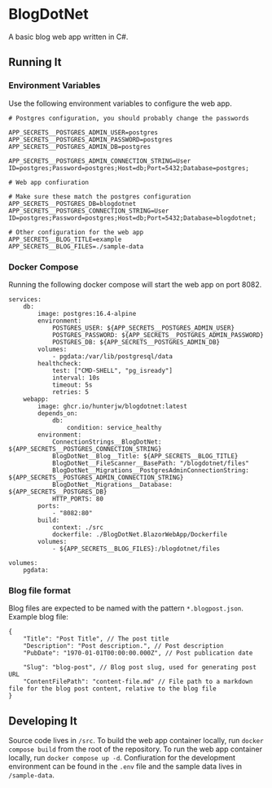# BlogDotNet

A basic blog web app written in C#.

## Running It

### Environment Variables

Use the following environment variables to configure the web app.

```
# Postgres configuration, you should probably change the passwords

APP_SECRETS__POSTGRES_ADMIN_USER=postgres
APP_SECRETS__POSTGRES_ADMIN_PASSWORD=postgres
APP_SECRETS__POSTGRES_ADMIN_DB=postgres

APP_SECRETS__POSTGRES_ADMIN_CONNECTION_STRING=User ID=postgres;Password=postgres;Host=db;Port=5432;Database=postgres;

# Web app confiuration

# Make sure these match the postgres configuration
APP_SECRETS__POSTGRES_DB=blogdotnet
APP_SECRETS__POSTGRES_CONNECTION_STRING=User ID=postgres;Password=postgres;Host=db;Port=5432;Database=blogdotnet;

# Other configuration for the web app
APP_SECRETS__BLOG_TITLE=example
APP_SECRETS__BLOG_FILES=./sample-data

```

### Docker Compose

Running the following docker compose will start the web app on port 8082.

```
services:
    db:
        image: postgres:16.4-alpine
        environment:
            POSTGRES_USER: ${APP_SECRETS__POSTGRES_ADMIN_USER}
            POSTGRES_PASSWORD: ${APP_SECRETS__POSTGRES_ADMIN_PASSWORD}
            POSTGRES_DB: ${APP_SECRETS__POSTGRES_ADMIN_DB}
        volumes:
            - pgdata:/var/lib/postgresql/data
        healthcheck:
            test: ["CMD-SHELL", "pg_isready"]
            interval: 10s
            timeout: 5s
            retries: 5
    webapp:
        image: ghcr.io/hunterjw/blogdotnet:latest
        depends_on:
            db:
                condition: service_healthy
        environment:
            ConnectionStrings__BlogDotNet: ${APP_SECRETS__POSTGRES_CONNECTION_STRING}
            BlogDotNet__Blog__Title: ${APP_SECRETS__BLOG_TITLE}
            BlogDotNet__FileScanner__BasePath: "/blogdotnet/files"
            BlogDotNet__Migrations__PostgresAdminConnectionString: ${APP_SECRETS__POSTGRES_ADMIN_CONNECTION_STRING}
            BlogDotNet__Migrations__Database: ${APP_SECRETS__POSTGRES_DB}
            HTTP_PORTS: 80
        ports:
            - "8082:80"
        build: 
            context: ./src
            dockerfile: ./BlogDotNet.BlazorWebApp/Dockerfile
        volumes:
            - ${APP_SECRETS__BLOG_FILES}:/blogdotnet/files

volumes:
    pgdata:
```

### Blog file format

Blog files are expected to be named with the pattern `*.blogpost.json`. Example blog file:

```
{
	"Title": "Post Title", // The post title
	"Description": "Post description.", // Post description
	"PubDate": "1970-01-01T00:00:00.000Z", // Post publication date
	
	"Slug": "blog-post", // Blog post slug, used for generating post URL
	"ContentFilePath": "content-file.md" // File path to a markdown file for the blog post content, relative to the blog file
}
```

## Developing It

Source code lives in `/src`. To build the web app container locally, run `docker compose build` from the root of the repository. To run the web app container locally, run `docker compose up -d`. Confiuration for the development environment can be found in the `.env` file and the sample data lives in `/sample-data`. 
